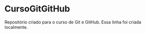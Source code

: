 # CursoGitGitHub
 Repositório criado para o curso de Git e GitHub.
 Essa linha foi criada localmente.